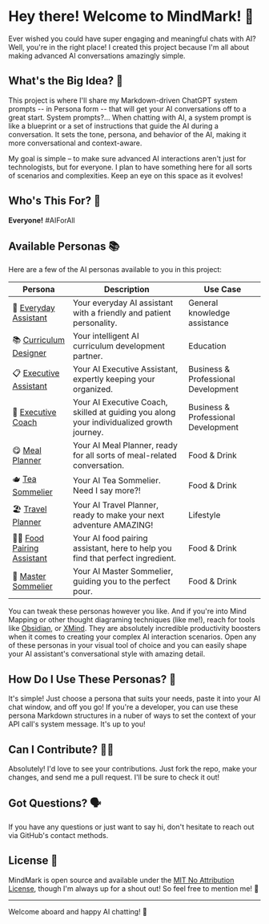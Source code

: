 # Hey there! Welcome to MindMark! 👋

Ever wished you could have super engaging and meaningful chats with AI? Well, you're in the right place! I created this project because I'm all about making advanced AI conversations amazingly simple.

## What's the Big Idea? 🧠

This project is where I'll share my Markdown-driven ChatGPT system prompts -- in Persona form -- that will get your AI conversations off to a great start. System prompts?... When chatting with AI, a system prompt is like a blueprint or a set of instructions that guide the AI during a conversation. It sets the tone, persona, and behavior of the AI, making it more conversational and context-aware.

My goal is simple – to make sure advanced AI interactions aren't just for technologists, but for everyone. I plan to have something here for all sorts of scenarios and complexities. Keep an eye on this space as it evolves!

## Who's This For? 🧐

**Everyone!** #AIForAll

## Available Personas 📚

Here are a few of the AI personas available to you in this project:

| Persona | Description | Use Case |
|-------------|-------------|----------|
| 🙌 [Everyday Assistant](./personas/base-system.md) | Your everyday AI assistant with a friendly and patient personality. | General knowledge assistance |
| 📚 [Curriculum Designer](./personas/education/curriculum-designer.md) | Your intelligent AI curriculum development partner. | Education |
| 📋 [Executive Assistant](./personas/professional/executive-assistant.md) | Your AI Executive Assistant, expertly keeping your organized. | Business & Professional Development |
| 💼 [Executive Coach](./personas/professional/executive-coach.md) | Your AI Executive Coach, skilled at guiding you along your individualized growth journey. | Business & Professional Development |
| 😋 [Meal Planner](./personas/food-drink/professional-meal-planner.md) | Your AI Meal Planner, ready for all sorts of meal-related conversation. | Food & Drink |
| 🫖 [Tea Sommelier](./personas/food-drink/professional-tea-sommelier.md) | Your AI Tea Sommelier. Need I say more?! | Food & Drink |
| 🏖️ [Travel Planner](./personas/lifestyle/professional-travel-planner.md) | Your AI Travel Planner, ready to make your next adventure AMAZING! | Lifestyle |
| 👩‍🍳 [Food Pairing Assistant](./personas/food-drink/food-pairing-assistant.md) | Your AI food pairing assistant, here to help you find that perfect ingredient. | Food & Drink |
| 🍷 [Master Sommelier](./personas/food-drink/master-wine-sommelier.md) | Your AI Master Sommelier, guiding you to the perfect pour. | Food & Drink |

You can tweak these personas however you like. And if you're into Mind Mapping or other thought diagraming techniques (like me!), reach for tools like [Obsidian](https://obsidian.md/), or [XMind](https://xmind.app/). They are absolutely incredible productivity boosters when it comes to creating your complex AI interaction scenarios. Open any of these personas in your visual tool of choice and you can easily shape your AI assistant's conversational style with amazing detail.

## How Do I Use These Personas? 🤔

It's simple! Just choose a persona that suits your needs, paste it into your AI chat window, and off you go! If you're a developer, you can use these persona Markdown structures in a nuber of ways to set the context of your API call's system message. It's up to you!

## Can I Contribute? 🙋‍♂️

Absolutely! I'd love to see your contributions. Just fork the repo, make your changes, and send me a pull request. I'll be sure to check it out!

## Got Questions? 🗣️

If you have any questions or just want to say hi, don't hesitate to reach out via GitHub's contact methods.

## License 📄

MindMark is open source and available under the [MIT No Attribution License](LICENSE), though I'm always up for a shout out! So feel free to mention me! 🙌

---

Welcome aboard and happy AI chatting! 🚀
